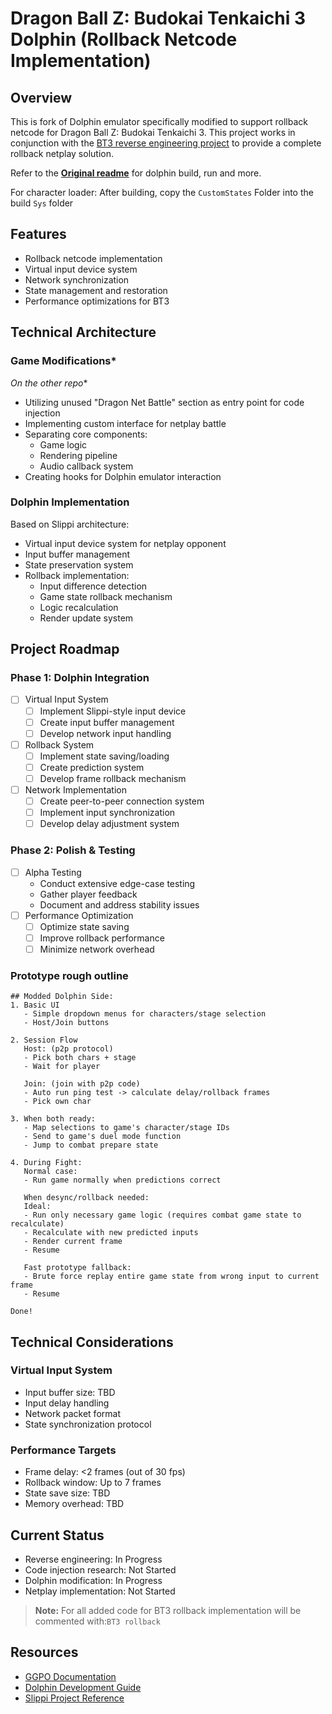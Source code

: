 # Dragon Ball Z: Budokai Tenkaichi 3 Dolphin (Rollback Netcode Implementation)

## Overview
This is fork of Dolphin emulator specifically modified to support rollback netcode for Dragon Ball Z: Budokai Tenkaichi 3. This project works in conjunction with the [BT3 reverse engineering project](https://github.com/PhantoomDev/bt3-re) to provide a complete rollback netplay solution.

Refer to the **[Original readme](/original_readme.md)** for dolphin build, run and more.

For character loader: After building, copy the `CustomStates` Folder into the build `Sys` folder

## Features
- Rollback netcode implementation
- Virtual input device system
- Network synchronization
- State management and restoration
- Performance optimizations for BT3

## Technical Architecture

### Game Modifications*
*On the other repo**

- Utilizing unused "Dragon Net Battle" section as entry point for code injection
- Implementing custom interface for netplay battle
- Separating core components:
  - Game logic
  - Rendering pipeline
  - Audio callback system
- Creating hooks for Dolphin emulator interaction

### Dolphin Implementation
Based on Slippi architecture:
- Virtual input device system for netplay opponent
- Input buffer management
- State preservation system
- Rollback implementation:
  - Input difference detection
  - Game state rollback mechanism
  - Logic recalculation
  - Render update system

## Project Roadmap

### Phase 1: Dolphin Integration
- [ ] Virtual Input System
  - [ ] Implement Slippi-style input device
  - [ ] Create input buffer management
  - [ ] Develop network input handling
- [ ] Rollback System
  - [ ] Implement state saving/loading
  - [ ] Create prediction system
  - [ ] Develop frame rollback mechanism
- [ ] Network Implementation
  - [ ] Create peer-to-peer connection system
  - [ ] Implement input synchronization
  - [ ] Develop delay adjustment system

### Phase 2: Polish & Testing
- [ ] Alpha Testing
  - Conduct extensive edge-case testing
  - Gather player feedback
  - Document and address stability issues
- [ ] Performance Optimization
  - [ ] Optimize state saving
  - [ ] Improve rollback performance
  - [ ] Minimize network overhead

### Prototype rough outline
```
## Modded Dolphin Side:
1. Basic UI
   - Simple dropdown menus for characters/stage selection
   - Host/Join buttons

2. Session Flow
   Host: (p2p protocol)
   - Pick both chars + stage
   - Wait for player

   Join: (join with p2p code)
   - Auto run ping test -> calculate delay/rollback frames
   - Pick own char

3. When both ready:
   - Map selections to game's character/stage IDs
   - Send to game's duel mode function
   - Jump to combat prepare state

4. During Fight:
   Normal case:
   - Run game normally when predictions correct

   When desync/rollback needed:
   Ideal: 
   - Run only necessary game logic (requires combat game state to recalculate)
   - Recalculate with new predicted inputs
   - Render current frame
   - Resume

   Fast prototype fallback:
   - Brute force replay entire game state from wrong input to current frame
   - Resume

Done!
```

## Technical Considerations

### Virtual Input System
- Input buffer size: TBD
- Input delay handling
- Network packet format
- State synchronization protocol

### Performance Targets
- Frame delay: <2 frames (out of 30 fps)
- Rollback window: Up to 7 frames
- State save size: TBD
- Memory overhead: TBD

## Current Status
- Reverse engineering: In Progress
- Code injection research: Not Started
- Dolphin modification: In Progress
- Netplay implementation: Not Started


> **Note:** For all added code for BT3 rollback implementation will be commented with:`BT3 rollback`


## Resources
- [GGPO Documentation](https://github.com/pond3r/ggpo)
- [Dolphin Development Guide](https://dolphin-emu.org/docs/guides/)
- [Slippi Project Reference](https://github.com/project-slippi)
